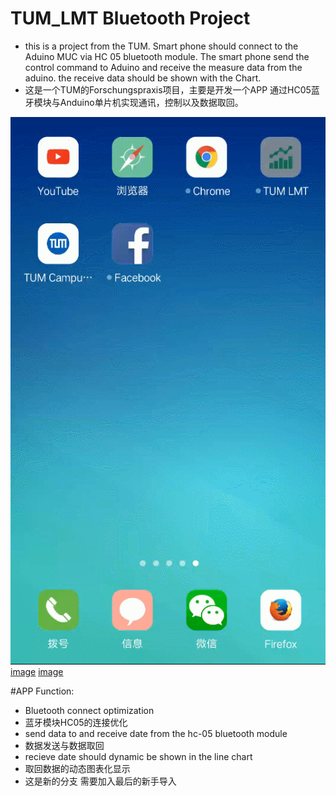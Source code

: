 
# TUM_LMT Bluetooth Project
* this is a project from the TUM. Smart phone should connect to the Aduino MUC via HC 05 bluetooth module. The smart phone send the control command to Aduino and receive the measure data from the aduino. the receive data should be shown with the Chart.
* 这是一个TUM的Forschungspraxis项目，主要是开发一个APP 通过HC05蓝牙模块与Anduino单片机实现通讯，控制以及数据取回。

![image](https://github.com/SickoOrange/TUM-Bluetooth-Project/blob/master/GuideImage/GIF1.gif ) 
[image](https://github.com/SickoOrange/TUM-Bluetooth-Project/blob/master/GuideImage/GIF2.gif ) 
[image](https://github.com/SickoOrange/TUM-Bluetooth-Project/blob/master/GuideImage/GIF3.gif ) 

#APP Function:
* Bluetooth connect optimization
* 蓝牙模块HC05的连接优化
* send data to and receive date from the hc-05 bluetooth module
* 数据发送与数据取回
* recieve date should dynamic be shown in the line chart
* 取回数据的动态图表化显示
* 这是新的分支 需要加入最后的新手导入
